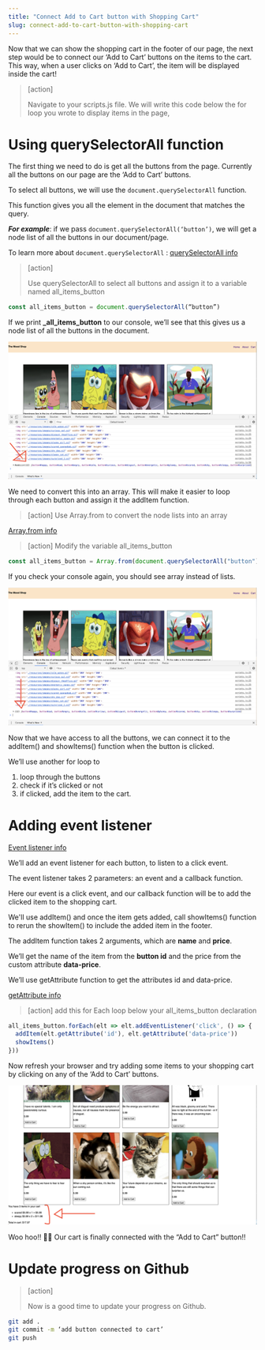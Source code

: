 ```yaml
---
title: "Connect Add to Cart button with Shopping Cart"
slug: connect-add-to-cart-button-with-shopping-cart
---
```


Now that we can show the shopping cart in the footer of our page, the next
step would be to connect our ‘Add to Cart’ buttons on the items to the cart.
This way, when a user clicks on ‘Add to Cart’, the item will be displayed inside
the cart!

> [action]
>
> Navigate to your scripts.js file.
> We will write this code below the for loop you wrote to display items in the page,
>

# Using querySelectorAll function

The first thing we need to do is get all the buttons from the page. Currently all the buttons on our page are the ‘Add to Cart’ buttons.

To select all buttons, we will use the ```document.querySelectorAll``` function.

This function gives you all the element in the document that matches the query. 

***For example***: if we pass ```document.querySelectorAll(‘button’)```, we will get a node list of all the buttons in our document/page. 

To learn more about ```document.querySelectorAll``` : 
[querySelectorAll info](https://developer.mozilla.org/en-US/docs/Web/API/Document/querySelectorAll)


> [action]
>
> Use querySelectorAll to select all buttons and assign it to a variable named all_items_button
>

```js
const all_items_button = document.querySelectorAll(“button”)
```

If we print **_all_items_button** to our console, we’ll see that this gives us a node list of all the buttons in the
document. 

![Node list of buttons](assets/01_connect-addtocart_nodeList-buttons.png "Node list of buttons")

We need to convert this into an array. This will make it easier to loop through each button and assign it the addItem function. 

> [action]
> Use Array.from to convert the node lists into an array
>

[Array.from info](https://developer.mozilla.org/en-US/docs/Web/JavaScript/Reference/Global_Objects/Array/from)

> [action]
> Modify the variable all_items_button
>
```js
const all_items_button = Array.from(document.querySelectorAll("button"))
```

If you check your console again, you should see array instead of lists. 

![Array list of buttons](assets/02_connect-addtocart_arrayList-buttons.png "Array list of buttons")

Now that we have access to all the buttons, we can connect it to the addItem() and showItems() function when the button is clicked. 

We’ll use another for loop to

 1. loop through the buttons 
 1. check if it’s clicked or not
 1. if clicked, add the item to the cart. 

# Adding event listener

[Event listener info](https://www.w3schools.com/jsref/met_element_addeventlistener.asp)

We’ll add an event listener for each button, to listen to a click event.

The event listener takes 2 parameters: an event and a callback function.

Here our event is a click event, and our callback function will be to add the clicked item to the shopping cart. 

We'll use addItem() and once the item gets added, call showItems() function to rerun the showItem() to include the added item in the footer. 

The addItem function takes 2 arguments, which are **name** and **price**. 

We’ll get the name of the item from the **button id** and the price from the custom attribute **data-price**.

We’ll use getAttribute function to get the attributes id and data-price.

[getAttribute info](https://www.w3schools.com/jsref/met_element_getattribute.asp)

> [action]
> add this for Each loop below your all_items_button declaration
>
```js
all_items_button.forEach(elt => elt.addEventListener('click', () => {
  addItem(elt.getAttribute('id'), elt.getAttribute('data-price'))
  showItems()
}))
```

Now refresh your browser and try adding some items to your shopping cart by clicking on any of the ‘Add to Cart’ buttons. 

![Button connected with cart](assets/03_connect-addtocart_cart-connected.png "button connected with cart")

Woo hoo!! 🎉🎊 Our cart is finally connected with the “Add to Cart” button!! 

# Update progress on Github
> [action]
>
> Now is a good time to update your progress on Github.
>
```bash
git add .
git commit -m ‘add button connected to cart’
git push
```
